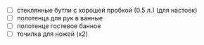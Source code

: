 - [ ] стеклянные бутли с хорошей пробкой (0.5 л.) (для настоек)
- [ ] полотенца для рук в ванные
- [ ] полотенце гостевое банное
- [ ] точилка для ножей (х2)
